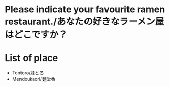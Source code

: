 # Please indicate your favourite ramen restaurant./あなたの好きなラーメン屋はどこですか？

# List of place
- Tontoro/豚とろ
- Mendoukaori/麺堂香
